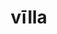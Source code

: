---
title: vīlla
meaning: house
ch: [one, 7r]
pos: noun
stem: vīll
genend: ae
abbgender: f.
abbgender2: fem.
gender: feminine
declension: first
six: y
---